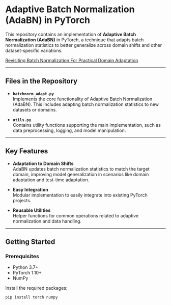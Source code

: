 # Adaptive Batch Normalization (AdaBN) in PyTorch

This repository contains an implementation of **Adaptive Batch Normalization (AdaBN)** in PyTorch, a technique that adapts batch normalization statistics to better generalize across domain shifts and other dataset-specific variations.

[Revisiting Batch Normalization For Practical Domain Adaptation](https://arxiv.org/abs/1603.04779)

---

## Files in the Repository

- **`batchnorm_adapt.py`**  
  Implements the core functionality of Adaptive Batch Normalization (AdaBN). This includes adapting batch normalization statistics to new datasets or domains. 

- **`utils.py`**  
  Contains utility functions supporting the main implementation, such as data preprocessing, logging, and model manipulation.

---

## Key Features

- **Adaptation to Domain Shifts**  
  AdaBN updates batch normalization statistics to match the target domain, improving model generalization in scenarios like domain adaptation and test-time adaptation.

- **Easy Integration**  
  Modular implementation to easily integrate into existing PyTorch projects.

- **Reusable Utilities**  
  Helper functions for common operations related to adaptive normalization and data handling.

---

## Getting Started

### Prerequisites
- Python 3.7+
- PyTorch 1.10+
- NumPy

Install the required packages:
```bash
pip install torch numpy
